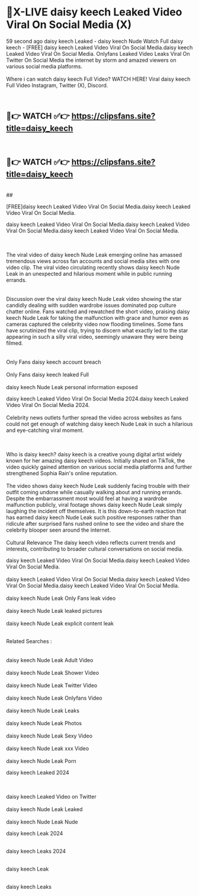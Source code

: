 # 🔴X-LIVE daisy keech Leaked Video Viral On Social Media (X)<br>


59 second ago daisy keech Leaked  - daisy keech Nude  Watch Full daisy keech - [FREE] daisy keech Leaked Video Viral On Social Media.daisy keech Leaked Video Viral On Social Media.   Onlyfans Leaked Video Leaks Viral On Twitter On Social Media the internet by storm and amazed viewers on various social media platforms. <br><br>
Where i can watch daisy keech Full Video? WATCH HERE! Viral daisy keech Full Video Instagram, Twitter (X), Discord. <br>


 <br>

##  🔴👉 WATCH ✅👉  <a href="https://clipsfans.site?title=daisy_keech&ref=git">https://clipsfans.site?title=daisy_keech</a> <br>
  <br>

##  🔴👉 WATCH ✅👉  <a href="https://clipsfans.site?title=daisy_keech&ref=git">https://clipsfans.site?title=daisy_keech</a> <br>
  <br>
  ##



[FREE]daisy keech Leaked Video Viral On Social Media.daisy keech Leaked Video Viral On Social Media. <br>

daisy keech Leaked Video Viral On Social Media.daisy keech Leaked Video Viral On Social Media.daisy keech Leaked Video Viral On Social Media. <br>


  <br>

  <br>
The viral video of daisy keech Nude Leak emerging online has amassed tremendous views across fan accounts and social media sites with one video clip. The viral video circulating recently shows daisy keech Nude Leak in an unexpected and hilarious moment while in public running errands.<br>
<br>


<br>
Discussion over the viral daisy keech Nude Leak video showing the star candidly dealing with sudden wardrobe issues dominated pop culture chatter online. Fans watched and rewatched the short video, praising daisy keech Nude Leak for taking the malfunction with grace and humor even as cameras captured the celebrity video now flooding timelines. Some fans have scrutinized the viral clip, trying to discern what exactly led to the star appearing in such a silly viral video, seemingly unaware they were being filmed.<br>
<br>
<br> 
Only Fans daisy keech account breach<br>
<br>
Only Fans daisy keech leaked Full <br>
<br>
daisy keech Nude Leak personal information exposed<br>

daisy keech Leaked Video Viral On Social Media 2024.daisy keech Leaked Video Viral On Social Media 2024. <br>
<br>
Celebrity news outlets further spread the video across websites as fans could not get enough of watching daisy keech Nude Leak in such a hilarious and eye-catching viral moment.<br>
<br>

<br>
Who is daisy keech? daisy keech is a creative young digital artist widely known for her amazing daisy keech videos. Initially shared on TikTok, the video quickly gained attention on various social media platforms and further strengthened Sophia Rain's online reputation.<br>
<br>
The video shows daisy keech Nude Leak suddenly facing trouble with their outfit coming undone while casually walking about and running errands. Despite the embarrassment most would feel at having a wardrobe malfunction publicly, viral footage shows daisy keech Nude Leak simply laughing the incident off themselves. It is this down-to-earth reaction that has earned daisy keech Nude Leak such positive responses rather than ridicule after surprised fans rushed online to see the video and share the celebrity blooper seen around the internet.<br>
<br>
Cultural Relevance The daisy keech video reflects current trends and interests, contributing to broader cultural conversations on social media.<br>

daisy keech Leaked Video Viral On Social Media.daisy keech Leaked Video Viral On Social Media.<br>
<br>
daisy keech Leaked Video Viral On Social Media.daisy keech Leaked Video Viral On Social Media.daisy keech Leaked Video Viral On Social Media.<br>
<br>
daisy keech Nude Leak Only Fans leak video<br>
<br>
daisy keech Nude Leak leaked pictures<br>
<br>
daisy keech Nude Leak explicit content leak<br>


<br>
Related Searches :<br>
<br>

<br>
daisy keech Nude Leak Adult Video<br>
<br>
daisy keech Nude Leak Shower Video<br>
<br>
daisy keech Nude Leak Twitter Video<br>
<br>
daisy keech Nude Leak Onlyfans Video<br>
<br>
daisy keech Nude Leak Leaks<br>
<br>
daisy keech Nude Leak Photos<br>

<br>
daisy keech Nude Leak Sexy Video<br>
<br>
daisy keech Nude Leak xxx Video<br>
<br>
daisy keech Nude Leak Porn<br>

daisy keech  Leaked 2024 <br> <br>
<br>

daisy keech Leaked Video on Twitter <br>
<br>
daisy keech Nude Leak Leaked<br>
<br>
daisy keech Nude Leak Nude<br>


daisy keech  Leak 2024 <br> <br>



daisy keech  Leaks 2024 <br> <br>



 
daisy keech  Leak<br> <br>



daisy keech  Leaks<br> <br>





</p>




 



</p>










